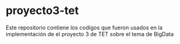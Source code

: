 # proyecto3-tet
Este repositorio contiene los codigos que fueron usados en la implementación de el proyecto 3 de TET sobre el tema de BigData
